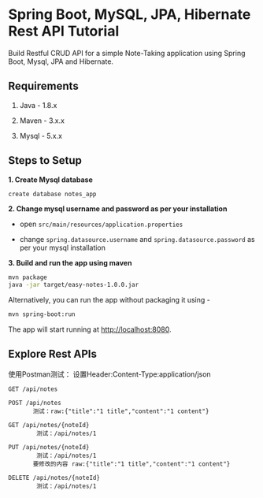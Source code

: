 # Spring Boot, MySQL, JPA, Hibernate Rest API Tutorial

Build Restful CRUD API for a simple Note-Taking application using Spring Boot, Mysql, JPA and Hibernate.

## Requirements

1. Java - 1.8.x

2. Maven - 3.x.x

3. Mysql - 5.x.x

## Steps to Setup


**1. Create Mysql database**
```bash
create database notes_app
```

**2. Change mysql username and password as per your installation**

+ open `src/main/resources/application.properties`

+ change `spring.datasource.username` and `spring.datasource.password` as per your mysql installation

**3. Build and run the app using maven**

```bash
mvn package
java -jar target/easy-notes-1.0.0.jar
```

Alternatively, you can run the app without packaging it using -

```bash
mvn spring-boot:run
```

The app will start running at <http://localhost:8080>.

## Explore Rest APIs

使用Postman测试：
设置Header:Content-Type:application/json

    GET /api/notes
    
    POST /api/notes
           测试：raw:{"title":"1 title","content":"1 content"}
    	
    GET /api/notes/{noteId}
            测试：/api/notes/1
    
    PUT /api/notes/{noteId}
            测试：/api/notes/1
           要修改的内容 raw:{"title":"1 title","content":"1 content"}        
    
    DELETE /api/notes/{noteId}
            测试：/api/notes/1

